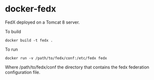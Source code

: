 # docker-fedx

FedX deployed on a Tomcat 8 server.

To build
```
docker build -t fedx .
```

To run
```
docker run -v /path/to/fedx/conf:/etc/fedx fedx
```

Where /path/to/fedx/conf the directory that contains the fedx federation configuration file.
